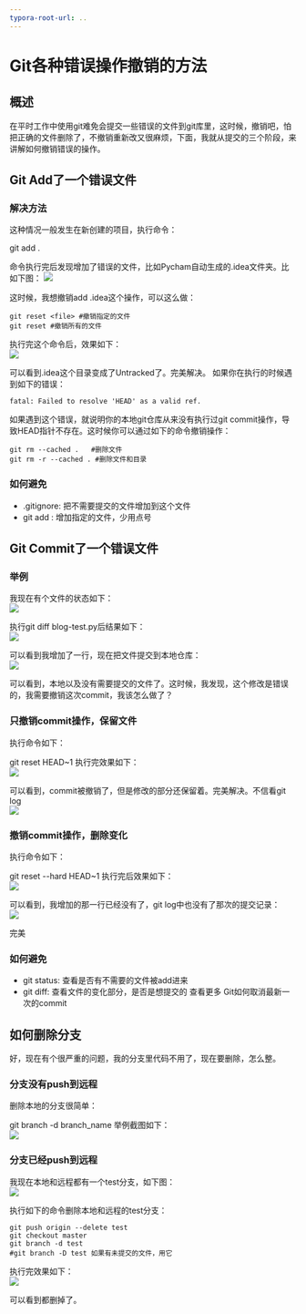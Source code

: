 ```yaml
---
typora-root-url: ..
---
```


# Git各种错误操作撤销的方法
## 概述
在平时工作中使用git难免会提交一些错误的文件到git库里，这时候，撤销吧，怕把正确的文件删除了，不撤销重新改又很麻烦，下面，我就从提交的三个阶段，来讲解如何撤销错误的操作。
## Git Add了一个错误文件
### 解决方法
这种情况一般发生在新创建的项目，执行命令：

git add .

命令执行完后发现增加了错误的文件，比如Pycham自动生成的.idea文件夹。比如下图：
![](/images/git/Git各种错误操作撤销的方法/1.png)


这时候，我想撤销add .idea这个操作，可以这么做：
```
git reset <file> #撤销指定的文件
git reset #撤销所有的文件
```
执行完这个命令后，效果如下：  
![](/images/git/Git各种错误操作撤销的方法/2.png)


可以看到.idea这个目录变成了Untracked了。完美解决。 如果你在执行的时候遇到如下的错误：

```
fatal: Failed to resolve 'HEAD' as a valid ref.

```
如果遇到这个错误，就说明你的本地git仓库从来没有执行过git commit操作，导致HEAD指针不存在。这时候你可以通过如下的命令撤销操作：

```
git rm --cached .   #删除文件
git rm -r --cached . #删除文件和目录

```
### 如何避免
* .gitignore: 把不需要提交的文件增加到这个文件
* git add : 增加指定的文件，少用点号
## Git Commit了一个错误文件
### 举例
我现在有个文件的状态如下：  
![](/images/git/Git各种错误操作撤销的方法/3.png)


执行git diff blog-test.py后结果如下：  
![](/images/git/Git各种错误操作撤销的方法/4.png)


可以看到我增加了一行，现在把文件提交到本地仓库：  
![](/images/git/Git各种错误操作撤销的方法/5.png)


可以看到，本地以及没有需要提交的文件了。这时候，我发现，这个修改是错误的，我需要撤销这次commit，我该怎么做了？

### 只撤销commit操作，保留文件
执行命令如下：

git reset HEAD~1
执行完效果如下：  
![](/images/git/Git各种错误操作撤销的方法/6.png)


可以看到，commit被撤销了，但是修改的部分还保留着。完美解决。不信看git log  
![](/images/git/Git各种错误操作撤销的方法/7.png)


### 撤销commit操作，删除变化
执行命令如下：

git reset --hard HEAD~1
执行完后效果如下：  
![](/images/git/Git各种错误操作撤销的方法/7_5.png)


可以看到，我增加的那一行已经没有了，git log中也没有了那次的提交记录：  
![](/images/git/Git各种错误操作撤销的方法/8.png)


完美

### 如何避免
* git status: 查看是否有不需要的文件被add进来
* git diff: 查看文件的变化部分，是否是想提交的
  查看更多
  Git如何取消最新一次的commit

## 如何删除分支
好，现在有个很严重的问题，我的分支里代码不用了，现在要删除，怎么整。

### 分支没有push到远程
删除本地的分支很简单：

git branch -d branch_name
举例截图如下：  
![](/images/git/Git各种错误操作撤销的方法/9.png)


### 分支已经push到远程
我现在本地和远程都有一个test分支，如下图：  
![](/images/git/Git各种错误操作撤销的方法/10.png)


执行如下的命令删除本地和远程的test分支：

```
git push origin --delete test
git checkout master
git branch -d test
#git branch -D test 如果有未提交的文件，用它
```
执行完效果如下：  
![](/images/git/Git各种错误操作撤销的方法/11.png)


可以看到都删掉了。